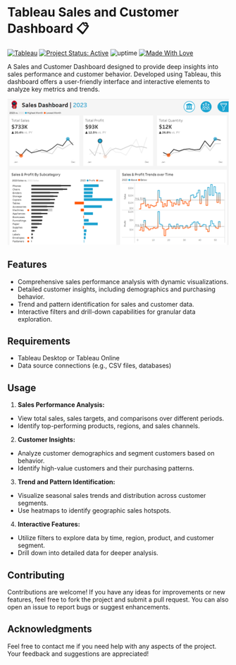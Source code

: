# Tableau Sales and Customer Dashboard 📋

[![Tableau](https://img.shields.io/badge/Tableau-E97627?logo=tableau&logoColor=fff&style=flat)](https://public.tableau.com/app/profile/kunaldalvi9960/viz/SalesCustomerDashboardsDynamic_17206893825620/SalesDashboard)
[![Project Status: Active](https://www.repostatus.org/badges/latest/active.svg)](https://www.repostatus.org/#active)
![uptime](https://img.shields.io/badge/uptime-100%25-brightgreen)
[![Made With Love](https://img.shields.io/badge/Made%20With-Love-orange.svg)](https://github.com/kunal9960)

A Sales and Customer Dashboard designed to provide deep insights into sales performance and customer behavior. 
Developed using Tableau, this dashboard offers a user-friendly interface and interactive elements to analyze key metrics and trends.

<img src="https://raw.githubusercontent.com/kunal9960/kunal9960/main/Tableau.png" width="800">


## Features

- Comprehensive sales performance analysis with dynamic visualizations.
- Detailed customer insights, including demographics and purchasing behavior.
- Trend and pattern identification for sales and customer data.
- Interactive filters and drill-down capabilities for granular data exploration.


## Requirements

- Tableau Desktop or Tableau Online
- Data source connections (e.g., CSV files, databases)


## Usage

1. **Sales Performance Analysis:**
- View total sales, sales targets, and comparisons over different periods.
- Identify top-performing products, regions, and sales channels.

2. **Customer Insights:**
- Analyze customer demographics and segment customers based on behavior.
- Identify high-value customers and their purchasing patterns.

3. **Trend and Pattern Identification:**
- Visualize seasonal sales trends and distribution across customer segments.
- Use heatmaps to identify geographic sales hotspots.

4. **Interactive Features:**
- Utilize filters to explore data by time, region, product, and customer segment.
- Drill down into detailed data for deeper analysis.


## Contributing

Contributions are welcome! If you have any ideas for improvements or new features, feel free to fork the project and submit a pull request. You can also open an issue to report bugs or suggest enhancements.


## Acknowledgments

Feel free to contact me if you need help with any aspects of the project. Your feedback and suggestions are appreciated!
